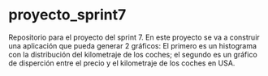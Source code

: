 # proyecto_sprint7
Repositorio para el proyecto del sprint 7. En este proyecto se va a construir una aplicación que pueda generar 2 gráficos: El primero es un histograma con la distribución del kilometraje de los coches; el segundo es un gráfico de disperción entre el precio y el kilometraje de los coches en USA.
